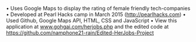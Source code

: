 •	Uses Google Maps to display the rating of female friendly tech-companies
•	Developed at Pearl Hacks camp in March 2015 (http://pearlhacks.com)
•	Used Github, Google Maps API, HTML, CSS and JavaScript
•	View this application at www.gohgai.com/herjobs.php and the edited code at https://github.com/namphone21-rain/Edited-HerJobs-Project

